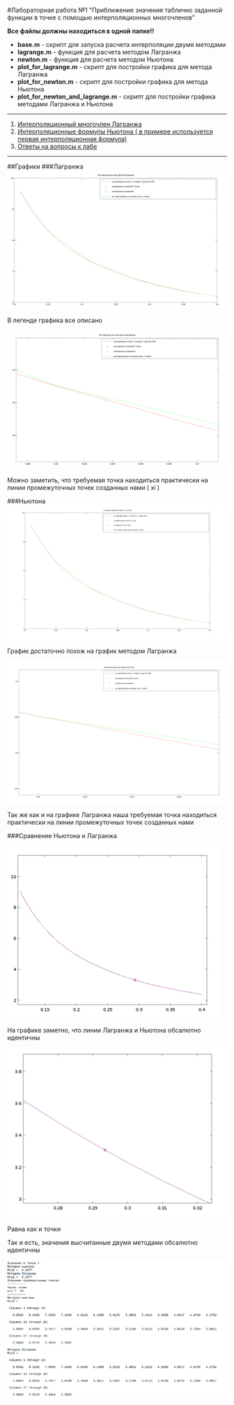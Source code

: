 #Лабораторная работа №1 "Приближение значения таблично заданной функции в точке с помощью интерполяционных многочленов"

 
**Все файлы должны находиться в одной папке!!**

* **base.m** - скрипт для запуска расчета интерполяции двумя методами 
* **lagrange.m** - функция для расчета методом Лагранжа
* **newton.m** - функция для расчета методом Ньютона
* **plot_for_lagrange.m** - скрипт для постройки графика для метода Лагранжа
* **plot_for_newton.m** - скрипт для постройки графика для метода Ньютона
* **plot_for_newton_and_lagrange.m** - скрипт для постройки графика методами Лагранжа и Ньютона

*** 
1. [Интерполяционный многочлен Лагранжа](https://ru.wikipedia.org/wiki/%D0%98%D0%BD%D1%82%D0%B5%D1%80%D0%BF%D0%BE%D0%BB%D1%8F%D1%86%D0%B8%D0%BE%D0%BD%D0%BD%D1%8B%D0%B9_%D0%BC%D0%BD%D0%BE%D0%B3%D0%BE%D1%87%D0%BB%D0%B5%D0%BD_%D0%9B%D0%B0%D0%B3%D1%80%D0%B0%D0%BD%D0%B6%D0%B0)
2.  [Интерполяционные формулы Ньютона ( в примере используется первая интерполяционная формула)](https://ru.wikipedia.org/wiki/%D0%98%D0%BD%D1%82%D0%B5%D1%80%D0%BF%D0%BE%D0%BB%D1%8F%D1%86%D0%B8%D0%BE%D0%BD%D0%BD%D1%8B%D0%B5_%D1%84%D0%BE%D1%80%D0%BC%D1%83%D0%BB%D1%8B_%D0%9D%D1%8C%D1%8E%D1%82%D0%BE%D0%BD%D0%B0)
3. [Ответы на вопросы к лабе](https://github.com/mr8bit/Numerical-Methods/blob/master/Laboratory%20work%201/QUESTION.md) 

***

##Графики
###Лагранжа
  ![Графики Лагранжа](img/Screenshot_20170313_020143.png  "Графики Лагранжа")
	
В легенде графика все описано 
	

 ![](img/Screenshot_20170313_020248.png) 

Можно заметить, что требуемая точка находиться практически  на линии промежуточных точек созданных нами ( xi ) 

###Ньютона
![](img/Screenshot_20170313_020327.png) 

График достаточно похож на график методом Лагранжа

![](img/Screenshot_20170313_020356.png) 

Так же как и на графике Лагранжа наша требуемая точка находиться практически на линии промежуточных точек созданных нами 

###Сравнение Ньютона и Лагранжа

![](img/Screenshot_20170313_020504.png) 

На графике заметно, что линии Лагранжа и Ньютона обсалютно идентичны 

![](img/Screenshot_20170313_020549.png) 

Равна как и точки 

Так и есть, значения высчитанные двумя методами обсалютно идентичны 

![](img/Screenshot_20170313_020632.png) 

